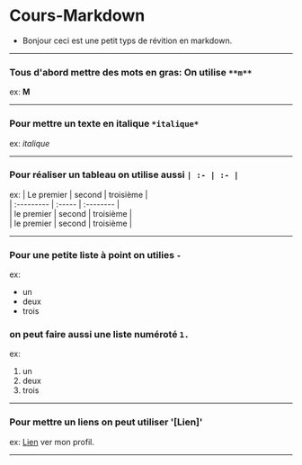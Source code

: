 # Cours-Markdown
- Bonjour ceci est une petit typs de révition en markdown.
___

### Tous d'abord mettre des mots en gras: On utilise `**m**`  
ex: **M**   
___
### Pour mettre un texte en italique `*italique*`
ex: *italique* 
___
### Pour réaliser un tableau on utilise aussi `| :- | :- |`
ex:
| Le premier | second | troisième |  
| :--------- | :----- | :-------- |  
| le premier | second | troisième |  
| le premier | second | troisième |     
___
### Pour une petite liste à point on utilies `-`    
ex: 
- un 
- deux 
- trois
### on peut faire aussi une liste numéroté `1.`
ex:
1. un 
2. deux 
3. trois
___ 
### Pour mettre un liens on peut utiliser '[Lien]'
ex: [Lien](https://github.com/Laborde-Guillemin) ver mon profil.  
___